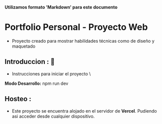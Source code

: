 **Utilizamos formato 'Markdown' para este documento**

# Portfolio Personal - Proyecto Web

- Proyecto creado para mostrar habilidades técnicas como de diseño y maquetado 

## Introduccion : 🚀

- Instrucciones para iniciar el proyecto \

 **Modo Desarrollo:** npm run dev 


## Hosteo :

- Este proyecto se encuentra alojado en el servidor de **Vercel**. Pudiendo asi acceder desde cualquier dispositivo.
